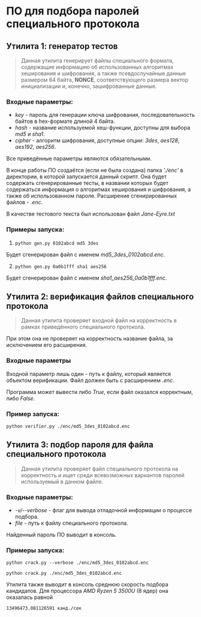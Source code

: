  # ПО для подбора паролей специального протокола

 ## Утилита 1: генератор тестов

> Данная утилита генерирует файлы специального формата, содержащие информацию об использованных алгоритмах хеширования
> и шифрования, а также псевдослучайные данные размером 64 байта, __NONCE__, соответствующего размера вектор
> инициализации и, конечно, зашифрованные данные.

 ### Входные параметры:
* *key* - пароль для генерации ключа шифрования, последовательность байтов в hex-формате длиной 4 байта.
* *hash* - название используемой хеш-функции, доступны для выбора *md5* и *sha1*.
* *cipher* - алгоритм шифрования, доступные опции: *3des*, *aes128*, *aes192*, *aes256*.

Все приведённые параметры являются обязательными.

В конце работы ПО создаётся (если не была создана) папка *'./enc'* в директории, в которой запускается данный скрипт.
Она будет содержать сгенерированные тесты, в названии которых будет содержаться информация о алгоритмах хеширования и 
шифрования, а также об использованном пароле. Расширение сгенирированных файлов - *.enc*.

В качестве тестового текста был использован файл *Jane-Eyre.txt*

 ### Примеры запуска:

1) `python gen.py 0102abcd md5 3des`

Будет сгенерирован файл с именем *md5_3des_0102abcd.enc*.

2) `python gen.py 0a0b1fff sha1 aes256`
 
Будет сгенерирован файл с именем *sha1_aes256_0a0b1fff.enc*.

 ## Утилита 2: верификация файлов специального протокола

> Данная утилита проверяет входной файл на корректность в рамках приведённого специального протокола.

При этом она не проверяет на корректность название файла, за исключением его расширения.

 ### Входные параметры

Входной параметр лишь один - путь к файлу, который является объектом верификации. Файл должен быть с расширением *.enc*.

Программа может вывести либо *True*, если файл оказался корректным, либо *False*.

 ### Пример запуска:

`python verifier.py ./enc/md5_3des_0102abcd.enc`

 ## Утилита 3: подбор пароля для файла специального протокола

> Данная утилита проверяет файл специального протокола на корректность и ищет среди всевозможных вариантов 
> паролей используемый в данном файле.

 ### Входные параметры:
* *-v/--verbose* - флаг для вывода отладочной информации о процессе подбора.
* *file* - путь к файлу специального протокола.

Найденный пароль ПО выводит в консоль.

 ### Примеры запуска:

`python crack.py --verbose ./enc/md5_3des_0102abcd.enc`

`python crack.py ./enc/md5_3des_0102abcd.enc`

Утилита также выводит в консоль среднюю скорость подбора кандидатов. Для процессора *AMD Ryzen 5 3500U* (8 ядер) она 
оказалась равной

    13496473.081126591 канд./сек
